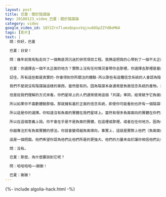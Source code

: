 ```yaml
---
layout: post
title: 巴夏：關於陰謀論
key: 20180123_video_巴夏：關於陰謀論
category: video
google_video_id: 1QY2Zrn7lumxQopxxVqjxu6OGpZZYdBoM6A
tags: [影片]
text: |
  問：你好，巴夏

  巴夏：日安！

  問：幾年前我有點走向了一個無底洞沉迷於研究項目工程。我猜這把我的心帶到了一個不太正面的地方，回想起來蠻有趣的。

  巴夏：你選擇去一個不太正面的地方？實際上沒有任何情況會帶你去那裡，你選擇去那裡是基於你的信念系統。你也有對人類的想法。但是他們的頭腦一向會不知不覺地陷入陰謀論。無論那時的總統是誰，正是我剛才說的。如果你深入負面信念系統，你將會被吸引在生活中透過負面的透鏡看待一切東西。

  記住，所有這些都是真實的-你會得到你所關注的體驗-所以那些有這種信念系統的人會認為陰謀論在每一個角落。他們也將「真實」體驗到陰謀在自己周圍每一個角落裡，那是他們將要經歷的地球版本。

  我們不是說沒有陰謀論這樣的東西，當然是有的。因為陰謀本身通常是負面信念系統的產物。以至於說你們通常會歸因於你們星球上的陰謀論。當然，任何時候任何人和其他人在一起，並進入一個類似的方向。或者討論了相似的內容，準確地來說這是「同謀」。

  但是從我們理解的方式來看，你們星球上的人們通常使用這個「共謀」單詞，經常賦予它負面的語境（譯註：變成了陰謀）。但是基於恐懼信念系統的人將會看到在每一塊石頭下的陰謀。於是，他們會體驗到那個結果，你更喜歡哪一個呢？

  所以如果你不喜歡體驗那個。那就擁有基於正面的信念系統，即使你可能看到也許有一個陰謀在某處。或者你可能看到別人在說陰謀無處不在。這並不意味著任何所謂的陰謀會以任何特定方式影響你的生活。因為你會在一個不同的頻率上，你會在一個不同的波長上。無論他們的意圖是什麼，都不會以任何負面的方式影響到你。

  所以這是你的選擇。你知道沒有負面的實體在我們星球上。當然有很多負面面向的實體在你們星球上。但是，那又怎麼樣呢？那與你選擇所體驗的生活有什麼關係嗎？為什麼不簡單地存在於我們的波長會讓他們不管正在做什麼事情都對你完全無效。

  所以在這個意義上說。你不會在乎是不是負面的實體，在這裡或那裡，或者在任何地方。因為他們會對你沒有任何影響，懂了嗎？

  你越專注於有負面實體的想法。你就會變得越負面導向，事實上，這就是實際上他們（負面面向的實體）所依賴的。你明白嗎？

  這是一個把戲。他們希望你認為他們比他們所是的更強大。他們的力量來自於讓你相信他們比他們所是的更強大。所以你交出了你的力量，於是你屈服於「他們永存」的負面思想。但是他們真的沒有比你更強大的力量。他們只是想讓你相信他們是，當你相信他們是。那麼，他們就是了，因為你把力量交給了他們，所以不要聽信這個把戲。不要陷入這樣的想法：可能有負面的實體。當然有了。但是，那又怎麼樣呢？這和你將要體驗的生活有關係嗎？

  問：沒有。

  巴夏：那麼，為什麼要談到它呢？

  問：哈哈哈哈⋯⋯謝謝！

  巴夏：謝謝！
---
```


{%- include algolia-hack.html -%}
